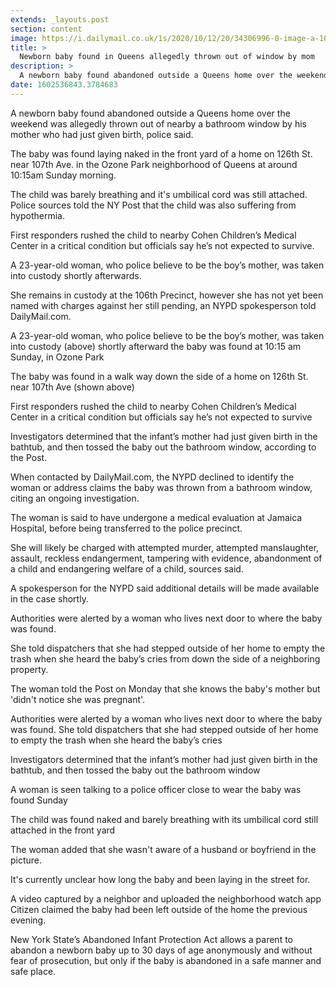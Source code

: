 ```yaml
--- 
extends: _layouts.post 
section: content 
image: https://i.dailymail.co.uk/1s/2020/10/12/20/34306996-0-image-a-107_1602532380708.jpg 
title: > 
  Newborn baby found in Queens allegedly thrown out of window by mom 
description: > 
  A newborn baby found abandoned outside a Queens home over the weekend was allegedly thrown out of nearby a bathroom window by his mother who had just given birth, police said.First responders rushed the child to nearby Cohen Children’s Medical Center in a critical condition but officials say he’s not expected to survive.When contacted by DailyMail.com, the NYPD declined to identify the woman or address claims the baby was thrown from a bathroom window, citing an ongoing investigation.Authorities were alerted by a woman who lives next door to where the baby was found.The woman told the Post on Monday that she knows the baby's mother but 'didn't notice she was pregnant'. 
date: 1602536843.3784683 
--- 
```

A newborn baby found abandoned outside a Queens home over the weekend was allegedly thrown out of nearby a bathroom window by his mother who had just given birth, police said.

The baby was found laying naked in the front yard of a home on 126th St. near 107th Ave. in the Ozone Park neighborhood of Queens at around 10:15am Sunday morning.

The child was barely breathing and it's umbilical cord was still attached. Police sources told the NY Post that the child was also suffering from hypothermia.

First responders rushed the child to nearby Cohen Children’s Medical Center in a critical condition but officials say he’s not expected to survive.

A 23-year-old woman, who police believe to be the boy’s mother, was taken into custody shortly afterwards.

She remains in custody at the 106th Precinct, however she has not yet been named with charges against her still pending, an NYPD spokesperson told DailyMail.com.

A 23-year-old woman, who police believe to be the boy’s mother, was taken into custody (above) shortly afterward the baby was found at 10:15 am Sunday, in Ozone Park

The baby was found in a walk way down the side of a home on 126th St. near 107th Ave (shown above)

First responders rushed the child to nearby Cohen Children’s Medical Center in a critical condition but officials say he’s not expected to survive

Investigators determined that the infant’s mother had just given birth in the bathtub, and then tossed the baby out the bathroom window, according to the Post.

When contacted by DailyMail.com, the NYPD declined to identify the woman or address claims the baby was thrown from a bathroom window, citing an ongoing investigation.

The woman is said to have undergone a medical evaluation at Jamaica Hospital, before being transferred to the police precinct.

She will likely be charged with attempted murder, attempted manslaughter, assault, reckless endangerment, tampering with evidence, abandonment of a child and endangering welfare of a child, sources said.

A spokesperson for the NYPD said additional details will be made available in the case shortly.

Authorities were alerted by a woman who lives next door to where the baby was found.

She told dispatchers that she had stepped outside of her home to empty the trash when she heard the baby’s cries from down the side of a neighboring property.

The woman told the Post on Monday that she knows the baby's mother but 'didn't notice she was pregnant'.

Authorities were alerted by a woman who lives next door to where the baby was found. She told dispatchers that she had stepped outside of her home to empty the trash when she heard the baby’s cries

Investigators determined that the infant’s mother had just given birth in the bathtub, and then tossed the baby out the bathroom window

A woman is seen talking to a police officer close to wear the baby was found Sunday

The child was found naked and barely breathing with its umbilical cord still attached in the front yard

The woman added that she wasn't aware of a husband or boyfriend in the picture.

It's currently unclear how long the baby and been laying in the street for.

A video captured by a neighbor and uploaded the neighborhood watch app Citizen claimed the baby had been left outside of the home the previous evening.

New York State’s Abandoned Infant Protection Act allows a parent to abandon a newborn baby up to 30 days of age anonymously and without fear of prosecution, but only if the baby is abandoned in a safe manner and safe place.